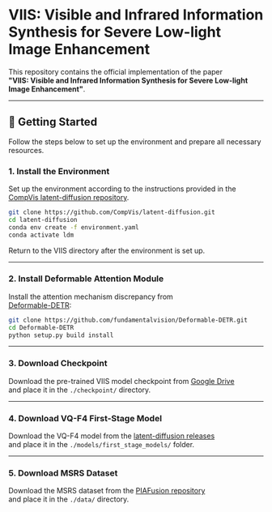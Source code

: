 # VIIS: Visible and Infrared Information Synthesis for Severe Low-light Image Enhancement

This repository contains the official implementation of the paper  
**"VIIS: Visible and Infrared Information Synthesis for Severe Low-light Image Enhancement"**.

---

## 🚀 Getting Started

Follow the steps below to set up the environment and prepare all necessary resources.

### 1. Install the Environment
Set up the environment according to the instructions provided in the  
[CompVis latent-diffusion repository](https://github.com/CompVis/latent-diffusion).

```bash
git clone https://github.com/CompVis/latent-diffusion.git
cd latent-diffusion
conda env create -f environment.yaml
conda activate ldm
```

Return to the VIIS directory after the environment is set up.

---

### 2. Install Deformable Attention Module

Install the attention mechanism discrepancy from  
[Deformable-DETR](https://github.com/fundamentalvision/Deformable-DETR):

```bash
git clone https://github.com/fundamentalvision/Deformable-DETR.git
cd Deformable-DETR
python setup.py build install
```

---

### 3. Download Checkpoint

Download the pre-trained VIIS model checkpoint from [Google Drive](https://drive.google.com/file/d/1ur9uv_eUWYbvJVdKZbrsu50RVWhpX4x5/view?usp=sharing)  
and place it in the `./checkpoint/` directory.

---

### 4. Download VQ-F4 First-Stage Model

Download the VQ-F4 model from the [latent-diffusion releases](https://github.com/CompVis/latent-diffusion)  
and place it in the `./models/first_stage_models/` folder.

---

### 5. Download MSRS Dataset

Download the MSRS dataset from the [PIAFusion repository](https://github.com/Linfeng-Tang/PIAFusion)  
and place it in the `./data/` directory.
